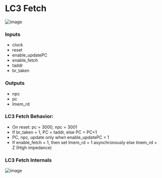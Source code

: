 # LC3 Fetch
![image](https://github.com/coolnikitav/coding-lessons/assets/30304422/ededf866-5fda-4685-9657-f4175535e364)

### Inputs
- clock
- reset
- enable_updatePC
- enable_fetch
- taddr
- br_taken

### Outputs
- npc
- pc
- Imem_rd

### LC3 Fetch Behavior:
- On reset: pc = 3000, npc = 3001
- If br_taken = 1, PC = taddr, else PC = PC+1
- PC, npc, update only when enable_updatePC = 1
- If enable_fetch = 1, then set Imem_rd = 1 asynchronously else Imem_rd = Z (High impedance)

### LC3 Fetch Internals
![image](https://github.com/coolnikitav/coding-lessons/assets/30304422/db861a19-5a0b-416b-8353-7dfb2a9304eb)
